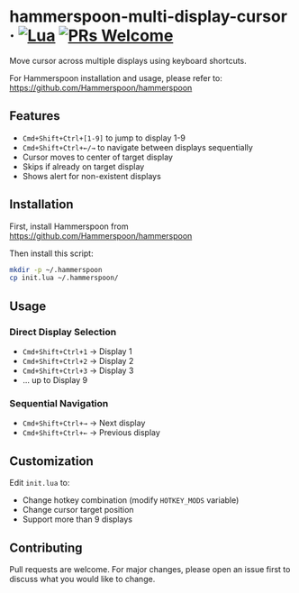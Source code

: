 # hammerspoon-multi-display-cursor &middot; [![Lua](https://img.shields.io/badge/Lua-%232C2D72.svg?logo=lua&logoColor=white)](https://www.lua.org/) [![PRs Welcome](https://img.shields.io/badge/PRs-welcome-brightgreen.svg)](https://github.com/trptz/hammerspoon-multi-display-cursor/issues)

Move cursor across multiple displays using keyboard shortcuts.

For Hammerspoon installation and usage, please refer to: https://github.com/Hammerspoon/hammerspoon

## Features

- `Cmd+Shift+Ctrl+[1-9]` to jump to display 1-9
- `Cmd+Shift+Ctrl+←/→` to navigate between displays sequentially
- Cursor moves to center of target display
- Skips if already on target display
- Shows alert for non-existent displays

## Installation

First, install Hammerspoon from https://github.com/Hammerspoon/hammerspoon

Then install this script:
```bash
mkdir -p ~/.hammerspoon
cp init.lua ~/.hammerspoon/
```

## Usage

### Direct Display Selection
- `Cmd+Shift+Ctrl+1` → Display 1
- `Cmd+Shift+Ctrl+2` → Display 2
- `Cmd+Shift+Ctrl+3` → Display 3
- ... up to Display 9

### Sequential Navigation
- `Cmd+Shift+Ctrl+→` → Next display
- `Cmd+Shift+Ctrl+←` → Previous display

## Customization

Edit `init.lua` to:
- Change hotkey combination (modify `HOTKEY_MODS` variable)
- Change cursor target position
- Support more than 9 displays

## Contributing

Pull requests are welcome. For major changes, please open an issue first to discuss what you would like to change.